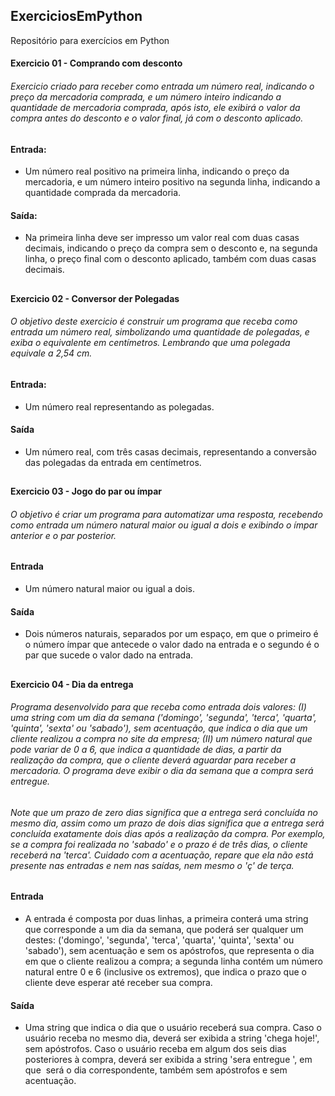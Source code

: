 ## ExerciciosEmPython
 Repositório para exercícios em Python

#### Exercicio 01 - Comprando com desconto

###### Exercicio criado para receber como entrada um número real, indicando o preço da mercadoria comprada, e um número inteiro indicando a quantidade de mercadoria comprada, após isto, ele exibirá o valor da compra antes do desconto e o valor final, já com o desconto aplicado.

#### Entrada:
* Um número real positivo na primeira linha, indicando o preço da mercadoria, e um número inteiro positivo na segunda linha, indicando a quantidade comprada da mercadoria.

#### Saída:
* Na primeira linha deve ser impresso um valor real com duas casas decimais, indicando o preço da compra sem o desconto e, na segunda linha, o preço final com o desconto aplicado, também com duas casas decimais.

##

#### Exercicio 02 - Conversor der Polegadas

###### O objetivo deste exercicio é construir um programa que receba como entrada um número real, simbolizando uma quantidade de polegadas, e exiba o equivalente em          centímetros. Lembrando que uma polegada equivale a 2,54 cm.

#### Entrada:
* Um número real representando as polegadas.

#### Saída
* Um número real, com três casas decimais, representando a conversão das polegadas da entrada em centímetros.

## 

#### Exercicio 03 - Jogo do par ou ímpar

###### O objetivo é criar um programa para automatizar uma resposta, recebendo como entrada um número natural maior ou igual a dois e exibindo o ímpar anterior e o par posterior.

#### Entrada

* Um número natural maior ou igual a dois.

#### Saída

* Dois números naturais, separados por um espaço, em que o primeiro é o número ímpar que antecede o valor dado na entrada e o segundo é o par que sucede o valor dado na entrada.

##

#### Exercicio 04 - Dia da entrega

###### Programa desenvolvido para que receba como entrada dois valores: (I) uma string com um dia da semana ('domingo', 'segunda', 'terca', 'quarta', 'quinta', 'sexta' ou 'sabado'), sem acentuação, que indica o dia que um cliente realizou a compra no site da empresa; (II) um número natural que pode variar de 0 a 6, que indica a quantidade de dias, a partir da realização da compra, que o cliente deverá aguardar para receber a mercadoria. O programa deve exibir o dia da semana que a compra será entregue.

###### Note que um prazo de zero dias significa que a entrega será concluída no mesmo dia, assim como um prazo de dois dias significa que a entrega será concluída exatamente dois dias após a realização da compra. Por exemplo, se a compra foi realizada no 'sabado' e o prazo é de três dias, o cliente receberá na 'terca'. Cuidado com a acentuação, repare que ela não está presente nas entradas e nem nas saídas, nem mesmo o 'ç' de terça.

#### Entrada
* A entrada é composta por duas linhas, a primeira conterá uma string que corresponde a um dia da semana, que poderá ser qualquer um destes: ('domingo', 'segunda', 'terca', 'quarta', 'quinta', 'sexta' ou 'sabado'), sem acentuação e sem os apóstrofos, que representa o dia em que o cliente realizou a compra; a segunda linha contém um número natural entre 0 e 6 (inclusive os extremos), que indica o prazo que o cliente deve esperar até receber sua compra.

#### Saída
* Uma string que indica o dia que o usuário receberá sua compra. Caso o usuário receba no mesmo dia, deverá ser exibida a string 'chega hoje!', sem apóstrofos. Caso o usuário receba em algum dos seis dias posteriores à compra, deverá ser exibida a string 'sera entregue <dia>', em que <dia> será o dia correspondente, também sem apóstrofos e sem acentuação.
 
 ##
